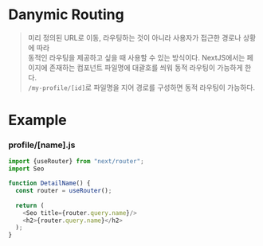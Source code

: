 # Danymic Routing
> 미리 정의된 URL로 이동, 라우팅하는 것이 아니라 사용자가 접근한 경로나 상황에 따라  
> 동적인 라우팅을 제공하고 싶을 때 사용할 수 있는 방식이다.
> NextJS에서는 페이지에 존재하는 컴포넌트 파일명에 대괄호를 씌워 동적 라우팅이 가능하게 한다.  
> `/my-profile/[id]`로 파일명을 지어 경로를 구성하면 동적 라우팅이 가능하다.

# Example

### profile/[name].js
```js
import {useRouter} from "next/router";
import Seo

function DetailName() {
  const router = useRouter();
  
  return (
    <Seo title={router.query.name}/>
    <h2>{router.query.name}</h2>  
  );
}
```
